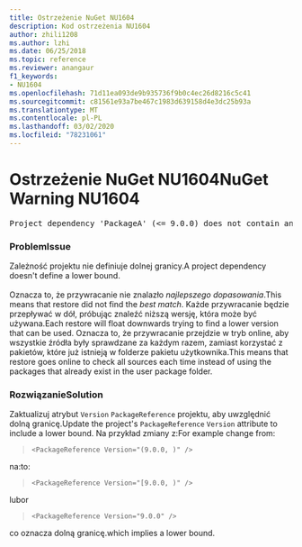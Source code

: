 ```yaml
---
title: Ostrzeżenie NuGet NU1604
description: Kod ostrzeżenia NU1604
author: zhili1208
ms.author: lzhi
ms.date: 06/25/2018
ms.topic: reference
ms.reviewer: anangaur
f1_keywords:
- NU1604
ms.openlocfilehash: 71d11ea093de9b935736f9b0c4ec26d8216c5c41
ms.sourcegitcommit: c81561e93a7be467c1983d639158d4e3dc25b93a
ms.translationtype: MT
ms.contentlocale: pl-PL
ms.lasthandoff: 03/02/2020
ms.locfileid: "78231061"
---
```

# <a name="nuget-warning-nu1604"></a><span data-ttu-id="a2545-103">Ostrzeżenie NuGet NU1604</span><span class="sxs-lookup"><span data-stu-id="a2545-103">NuGet Warning NU1604</span></span>

<pre>Project dependency 'PackageA' (&lt;= 9.0.0) does not contain an inclusive lower bound. Include a lower bound in the dependency version to ensure consistent restore results.</pre>

### <a name="issue"></a><span data-ttu-id="a2545-104">Problem</span><span class="sxs-lookup"><span data-stu-id="a2545-104">Issue</span></span>
<span data-ttu-id="a2545-105">Zależność projektu nie definiuje dolnej granicy.</span><span class="sxs-lookup"><span data-stu-id="a2545-105">A project dependency doesn't define a lower bound.</span></span><br/><br/><span data-ttu-id="a2545-106">Oznacza to, że przywracanie nie znalazło *najlepszego dopasowania*.</span><span class="sxs-lookup"><span data-stu-id="a2545-106">This means that restore did not find the *best match*.</span></span> <span data-ttu-id="a2545-107">Każde przywracanie będzie przepływać w dół, próbując znaleźć niższą wersję, która może być używana.</span><span class="sxs-lookup"><span data-stu-id="a2545-107">Each restore will float downwards trying to find a lower version that can be used.</span></span> <span data-ttu-id="a2545-108">Oznacza to, że przywracanie przejdzie w tryb online, aby wszystkie źródła były sprawdzane za każdym razem, zamiast korzystać z pakietów, które już istnieją w folderze pakietu użytkownika.</span><span class="sxs-lookup"><span data-stu-id="a2545-108">This means that restore goes online to check all sources each time instead of using the packages that already exist in the user package folder.</span></span>

### <a name="solution"></a><span data-ttu-id="a2545-109">Rozwiązanie</span><span class="sxs-lookup"><span data-stu-id="a2545-109">Solution</span></span>
<span data-ttu-id="a2545-110">Zaktualizuj atrybut `Version` `PackageReference` projektu, aby uwzględnić dolną granicę.</span><span class="sxs-lookup"><span data-stu-id="a2545-110">Update the project's `PackageReference` `Version` attribute to include a lower bound.</span></span>
<span data-ttu-id="a2545-111">Na przykład zmiany z:</span><span class="sxs-lookup"><span data-stu-id="a2545-111">For example change from:</span></span>

> `<PackageReference Version="(9.0.0, )" />`

<span data-ttu-id="a2545-112">na:</span><span class="sxs-lookup"><span data-stu-id="a2545-112">to:</span></span>

> `<PackageReference Version="[9.0.0, )" />`

<span data-ttu-id="a2545-113">lub</span><span class="sxs-lookup"><span data-stu-id="a2545-113">or</span></span>

> `<PackageReference Version="9.0.0" />`

<span data-ttu-id="a2545-114">co oznacza dolną granicę.</span><span class="sxs-lookup"><span data-stu-id="a2545-114">which implies a lower bound.</span></span>
